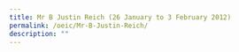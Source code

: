 ```yaml
---
title: Mr B Justin Reich (26 January to 3 February 2012)
permalink: /oeic/Mr-B-Justin-Reich/
description: ""
---
```

